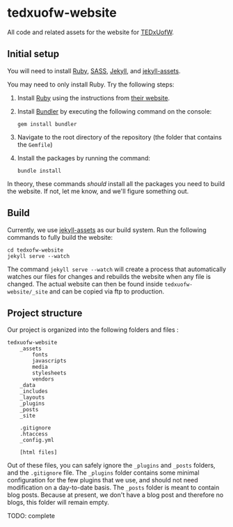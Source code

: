 # tedxuofw-website

All code and related assets for the website for [TEDxUofW][tedxuofw].


## Initial setup

You will need to install [Ruby][ruby], [SASS][sass], [Jekyll][jekyll], and [jekyll-assets][ja].

You may need to only install Ruby. Try the following steps:

1.  Install [Ruby][ruby] using the instructions from [their website][ruby-install].
2.  Install [Bundler][bundler] by executing the following command on the console:

        gem install bundler 
        
3.  Navigate to the root directory of the repository (the folder that contains the `Gemfile`)
4.  Install the packages by running the command:

        bundle install 
        
In theory, these commands _should_ install all the packages you need to build the website. If not, let me know, and we'll figure something out.
  
## Build

Currently, we use [jekyll-assets][ja] as our build system. Run the following commands to fully build the website:

    cd tedxofw-website
    jekyll serve --watch
    
The command `jekyll serve --watch` will create a process that automatically watches our files for changes and rebuilds the website when any file is changed. The actual website can then be found inside `tedxuofw-website/_site` and can be copied via ftp to production. 

## Project structure 

Our project is organized into the following folders and files :

    tedxuofw-website 
        _assets 
            fonts 
            javascripts 
            media 
            stylesheets 
            vendors 
        _data 
        _includes 
        _layouts 
        _plugins 
        _posts 
        _site 
        
        .gitignore 
        .htaccess 
        _config.yml 
        
        [html files]

Out of these files, you can safely ignore the `_plugins` and `_posts` folders, and the `.gitignore` file. The `_plugins` folder contains some minimal configuration for the few plugins that we use, and should not need modification on a day-to-date basis. The `_posts` folder is meant to contain blog posts. Because at present, we don't have a blog post and therefore no blogs, this folder will remain empty.

TODO: complete 

  [tedxuofw]: http://tedxuofw.com
  [ruby]: https://www.ruby-lang.org/
  [sass]: http://sass-lang.com 
  [jekyll]: http://jekyllrb.com 
  [ja]: http://ixti.net/jekyll-assets/ 
  [ruby-install]: https://www.ruby-lang.org/en/installation/
  [bundler]: http://bundler.io/ 
  